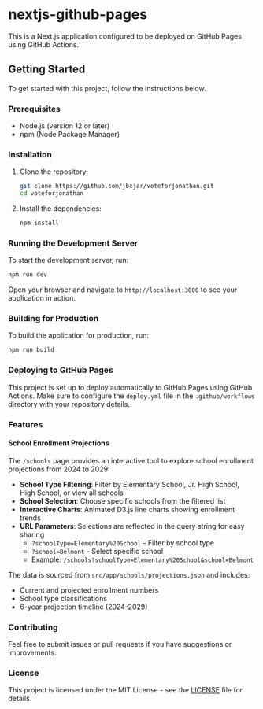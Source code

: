 # nextjs-github-pages

This is a Next.js application configured to be deployed on GitHub Pages using GitHub Actions.

## Getting Started

To get started with this project, follow the instructions below.

### Prerequisites

- Node.js (version 12 or later)
- npm (Node Package Manager)

### Installation

1. Clone the repository:
   ```bash
   git clone https://github.com/jbejar/voteforjonathan.git
   cd voteforjonathan
   ```

2. Install the dependencies:
   ```bash
   npm install
   ```

### Running the Development Server

To start the development server, run:
```bash
npm run dev
```
Open your browser and navigate to `http://localhost:3000` to see your application in action.

### Building for Production

To build the application for production, run:
```bash
npm run build
```

### Deploying to GitHub Pages

This project is set up to deploy automatically to GitHub Pages using GitHub Actions. Make sure to configure the `deploy.yml` file in the `.github/workflows` directory with your repository details.

### Features

#### School Enrollment Projections
The `/schools` page provides an interactive tool to explore school enrollment projections from 2024 to 2029:

- **School Type Filtering**: Filter by Elementary School, Jr. High School, High School, or view all schools
- **School Selection**: Choose specific schools from the filtered list
- **Interactive Charts**: Animated D3.js line charts showing enrollment trends
- **URL Parameters**: Selections are reflected in the query string for easy sharing
  - `?schoolType=Elementary%20School` - Filter by school type
  - `?school=Belmont` - Select specific school
  - Example: `/schools?schoolType=Elementary%20School&school=Belmont`

The data is sourced from `src/app/schools/projections.json` and includes:
- Current and projected enrollment numbers
- School type classifications
- 6-year projection timeline (2024-2029)

### Contributing

Feel free to submit issues or pull requests if you have suggestions or improvements.

### License

This project is licensed under the MIT License - see the [LICENSE](LICENSE) file for details.